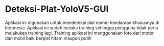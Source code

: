 # Deteksi-Plat-YoloV5-GUI
Aplikasi ini digunakan untuk mendeteksi plat nomer kendaraan khususnya di Indonesia. Aplikasi ini sudah melalui training sehingga pengguna tidak perlu melakukan training lagi. Training aplikasi ini menggunakan foto dari motor dan mobil baik berplat hitam maupun putih
